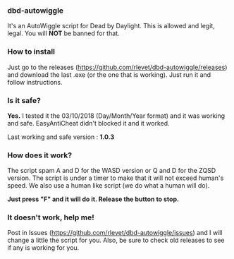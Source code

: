 ### dbd-autowiggle
It's an AutoWiggle script for Dead by Daylight.
This is allowed and legit, legal. You will **NOT** be banned for that.

### How to install

Just go to the releases (https://github.com/rlevet/dbd-autowiggle/releases) and download the last .exe (or the one that is working).
Just run it and follow instructions.

### Is it safe?

**Yes.** I tested it the 03/10/2018 (Day/Month/Year format) and it was working and safe.
EasyAntiCheat didn't blocked it and it worked.

Last working and safe version : **1.0.3**

### How does it work?

The script spam A and D for the WASD version or Q and D for the ZQSD version.
The script is under a timer to make that it will not exceed human's speed. We also use a human like script (we do what a human will do).

**Just press "F" and it will do it. Release the button to stop.**

### It doesn't work, help me!

Post in Issues (https://github.com/rlevet/dbd-autowiggle/issues) and I will change a little the script for you.
Also, be sure to check old releases to see if any is working for you.

